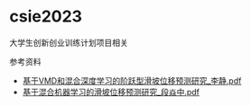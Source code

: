 # csie2023
大学生创新创业训练计划项目相关


参考资料
- [基于VMD和混合深度学习的阶跃型滑坡位移预测研究_李静.pdf](https://txyz.lanzoue.com/iHGaG0x2trda)
- [基于混合机器学习的滑坡位移预测研究_段焱中.pdf](https://txyz.lanzoue.com/ij50Z0x2tqta)
